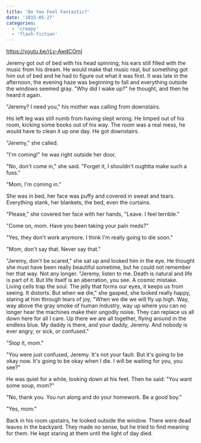 ```yaml
---
title: 'Do You Feel Fantastic?'
date: '2015-05-27'
categories:
  - 'creepy'
  - 'flash-fiction'
---
```


https://youtu.be/rLy-AwdCOmI

Jeremy got out of bed with his head spinning, his ears still filled with the
music from his dream. He would make that music real, but something got him out
of bed and he had to figure out what it was first. It was late in the afternoon,
the evening haze was beginning to fall and everything outside the windows seemed
gray. "Why did I wake up?" he thought, and then he heard it again.

<!-- truncate -->

"Jeremy? I need you," his mother was calling from downstairs.

His left leg was still numb from having slept wrong. He limped out of his room,
kicking some books out of his way. The room was a real mess, he would have to
clean it up one day. He got downstairs.

"Jeremy," she called.

"I'm coming!" he was right outside her door.

"No, don't come in," she said. "Forget it, I shouldn't oughtta make such a
fuss."

"Mom, I'm coming in."

She was in bed, her face was puffy and covered in sweat and tears. Everything
stank, her blankets, the bed, even the curtains.

"Please," she covered her face with her hands, "Leave. I feel terrible."

"Come on, mom. Have you been taking your pain meds?"

"Yes, they don't work anymore. I think I'm really going to die soon."

"Mom, don't say that. Never say that."

"Jeremy, don't be scared," she sat up and looked him in the eye. He thought she
must have been really beautiful sometime, but he could not remember her that
way. Not any longer. "Jeremy, listen to me. Death is natural and life is part of
it. But life itself is an aberration, you see. A cosmic mistake. Living cells
trap the soul. The jelly that forms our eyes, it keeps us from seeing. It
distorts. But when we die," she gasped, she looked really happy, staring at him
through tears of joy, "When we die we will fly up high. Way, way above the gray
smoke of human industry, way up where you can no longer hear the machines make
their ungodly noise. They can replace us all down here for all I care. Up there
we are all together, flying around in the endless blue. My daddy is there, and
your daddy, Jeremy. And nobody is ever angry, or sick, or confused."

"Stop it, mom."

"You were just confused, Jeremy. It's not your fault. But it's going to be okay
now. It's going to be okay when I die. I will be waiting for you, you see?"

He was quiet for a while, looking down at his feet. Then he said: "You want some
soup, mom?"

"No, thank you. You run along and do your homework. Be a good boy."

"Yes, mom."

Back in his room upstairs, he looked outside the window. There were dead leaves
in the backyard. They made no sense, but he tried to find meaning for them. He
kept staring at them until the light of day died.
